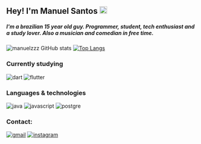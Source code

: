 ## Hey! I'm Manuel Santos <img src="https://media.giphy.com/media/hvRJCLFzcasrR4ia7z/giphy.gif" width="20px">
##### I'm a brazilian 15 year old guy. Programmer, student, tech enthusiast and a study lover. Also a musician and comedian in free time.

![manuelzzz GitHub stats](https://github-readme-stats.vercel.app/api?username=manuelzzz&show_icons=true&theme=dark)
[![Top Langs](https://github-readme-stats.vercel.app/api/top-langs/?username=manuelzzz&layout=compact&theme=dark)](https://github.com/anuraghazra/github-readme-stats)

### Currently studying
<div>
    <img alig='center' alt='dart' src=https://img.shields.io/badge/dart-%230175C2.svg?style=for-the-badge&logo=dart&logoColor=white>
    <img alig='center' alt='flutter' src=https://img.shields.io/badge/Flutter-%2302569B.svg?style=for-the-badge&logo=Flutter&logoColor=white>
</div>
    
### Languages & technologies
<div>
    <img aling='center' alt='java' src='https://img.shields.io/badge/Java-ED8B00?style=for-the-badge&logo=java&logoColor=white'>
    <img alig='center' alt ='javascript' src='https://img.shields.io/badge/javascript-%23323330.svg?style=for-the-badge&logo=javascript&logoColor=%23F7DF1E'>
    <img alig='center' alt='postgre' src='https://img.shields.io/badge/postgres-%23316192.svg?style=for-the-badge&logo=postgresql&logoColor=white'>
</div>

### Contact:
[![gmail](https://img.shields.io/badge/Gmail-D14836?style=for-the-badge&logo=gmail&logoColor=white)](mailto:manuel.santos.souza.23@gmail.com)
[![instagram](https://img.shields.io/badge/Instagram-E4405F?style=for-the-badge&logo=instagram&logoColor=white)](https://instagram.com/manel.rar)

